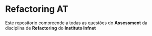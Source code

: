 # Refactoring AT
Este repositorio compreende a todas as questões do **Assessment** da disciplina de **Refactoring** do **Instituto Infnet**